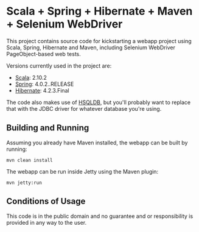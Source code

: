 Scala + Spring + Hibernate + Maven + Selenium WebDriver
=======================================================

This project contains source code for kickstarting a webapp project using
Scala, Spring, Hibernate and Maven, including Selenium WebDriver PageObject-based web tests.

Versions currently used in the project are:

* [Scala](http://www.scala-lang.org/): 2.10.2
* [Spring](http://www.springsource.org/about): 4.0.2..RELEASE
* [Hibernate](http://www.hibernate.org/): 4.2.3.Final

The code also makes use of [HSQLDB](http://hsqldb.org/), but you'll probably want to replace that with the JDBC driver
for whatever database you're using.


Building and Running
--------------------

Assuming you already have Maven installed, the webapp can be built by running:

    mvn clean install

The webapp can be run inside Jetty using the Maven plugin:

    mvn jetty:run



Conditions of Usage
-------------------

This code is in the public domain and no guarantee and or responsibility is provided in any way to the user.
